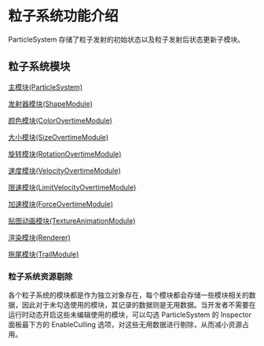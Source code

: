 # 粒子系统功能介绍

ParticleSystem 存储了粒子发射的初始状态以及粒子发射后状态更新子模块。

## 粒子系统模块

[主模块(ParticleSystem)](main-module.md)

[发射器模块(ShapeModule)](emitter.md)

[颜色模块(ColorOvertimeModule)](color-module.md)

[大小模块(SizeOvertimeModule)](size-module.md)

[旋转模块(RotationOvertimeModule)](rotation-module.md)

[速度模块(VelocityOvertimeModule)](velocity-module.md)

[限速模块(LimitVelocityOvertimeModule)](limit-velocity-module.md)

[加速模块(ForceOvertimeModule)](force-module.md)

[贴图动画模块(TextureAnimationModule)](texture-animation-module.md)

[渲染模块(Renderer)](renderer.md)

[拖尾模块(TrailModule)](trail-module.md)

### 粒子系统资源剔除

各个粒子系统的模块都是作为独立对象存在，每个模块都会存储一些模块相关的数据，因此对于未勾选使用的模块，其记录的数据则是无用数据。当开发者不需要在运行时动态开启这些未编辑使用的模块，可以勾选 ParticleSystem 的 Inspector 面板最下方的 EnableCulling 选项，对这些无用数据进行剔除，从而减小资源占用。
